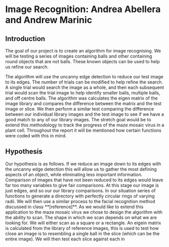 # Image Recognition: Andrea Abellera and Andrew Marinic
 ## Introduction
<p>	The goal of our project is to create an algorithm for  image recognising. We will be testing a series of images containing balls and other containing round objects that are not balls. These known objects can be used to help us refine our search. </p>
	 <p>	The algorithm  will use the uncanny edge detection to reduce our test image to its edges. The number of trials can be modified to help refine the search. A single trial would search the image as a whole, and then each subsequent trial would scan the trial image to help identify smaller balls, multiple balls, and off centre balls. The algorithm was calculates the eigen matrix of the image library and compares the difference between the matrix and the test image or slice.  We then perform a similar test comparing the difference between our individual library images and the test image to see if we have a good match to any of our library images. The stretch goal would be to extend this methodology to track the progress of the maze mosaic virus in a plant cell. Throughout the report it will be mentioned how certain functions were coded with this in mind.</p> 

## Hypothesis
<p> Our hypothesis is as follows. If we reduce an image down to its edges with the uncanny edge detection this will allow us to gather the most defining aspects of an object, while eliminating less important information. Comparison of images that have not been reduced to its edges would leave far too many variables to give fair comparisons. At this stage our image is just edges, and so our our library comparisons. In our situation series of functions to generate a directory with perfectly circular rings of varying radii. We will then use a similar process to the facial recognition method discussed in class **[reference]**. As we would like to extend this application to the maze mosaic virus we chose to design the algorithm with the ability to scan. The shape in which we scan depends on what we are looking for. We will either scan as a square or a rectangle. An eigein matrix is calculated from the library of reference images, this is used to test how close an image is to resembling a single ball in the slice (which can be the entire image). We will then test each slice against each in </p>
<!--stackedit_data:
eyJoaXN0b3J5IjpbMTE0MTAwMzA2LC03Mjc3NTQ4ODEsMTMzOT
kyMTE4M119
-->